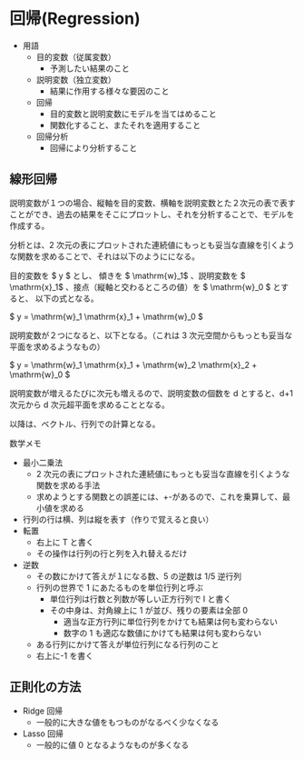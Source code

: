 <script type="text/javascript" async src="https://cdnjs.cloudflare.com/ajax/libs/mathjax/2.7.7/MathJax.js?config=TeX-MML-AM_CHTML">
</script>
<script type="text/x-mathjax-config">
 MathJax.Hub.Config({
 tex2jax: {
 inlineMath: [['$', '$'] ],
 displayMath: [ ['$$','$$'], ["\\[","\\]"] ]
 }
 });
</script>

# 回帰(Regression)

- 用語
  - 目的変数（従属変数）
    - 予測したい結果のこと
  - 説明変数（独立変数）
    - 結果に作用する様々な要因のこと
  - 回帰
    - 目的変数と説明変数にモデルを当てはめること
    - 関数化すること、またそれを適用すること
  - 回帰分析
    - 回帰により分析すること

## 線形回帰

説明変数が１つの場合、縦軸を目的変数、横軸を説明変数とた２次元の表で表すことができ、過去の結果をそこにプロットし、それを分析することで、モデルを作成する。

分析とは、2 次元の表にプロットされた連続値にもっとも妥当な直線を引くような関数を求めることで、それは以下のようにになる。

目的変数を $ y $ とし、
傾きを $ \mathrm{w}\_1$ 、説明変数を $ \mathrm{x}\_1$ 、接点（縦軸と交わるところの値）を $ \mathrm{w}\_0 $ とすると、
以下の式となる。

$ y = \mathrm{w}\_1 \mathrm{x}\_1 + \mathrm{w}\_0 $

説明変数が２つになると、以下となる。（これは 3 次元空間からもっとも妥当な平面を求めるようなもの）

$ y = \mathrm{w}\_1 \mathrm{x}\_1 + \mathrm{w}\_2 \mathrm{x}\_2 + \mathrm{w}\_0 $

説明変数が増えるたびに次元も増えるので、説明変数の個数を d とすると、d+1 次元から d 次元超平面を求めることとなる。

以降は、ベクトル、行列での計算となる。

数学メモ

- 最小二乗法
  - 2 次元の表にプロットされた連続値にもっとも妥当な直線を引くような関数を求める手法
  - 求めようとする関数との誤差には、+-があるので、これを乗算して、最小値を求める
- 行列の行は横、列は縦を表す（作りで覚えると良い）
- 転置
  - 右上に T と書く
  - その操作は行列の行と列を入れ替えるだけ
- 逆数
  - その数にかけて答えが１になる数、5 の逆数は 1/5
    逆行列
  - 行列の世界で 1 にあたるものを単位行列と呼ぶ
    - 単位行列は行数と列数が等しい正方行列で I と書く
    - その中身は、対角線上に 1 が並び、残りの要素は全部 0
      - 適当な正方行列に単位行列をかけても結果は何も変わらない
      - 数字の 1 も適応な数値にかけても結果は何も変わらない
  - ある行列にかけて答えが単位行列になる行列のこと
  - 右上に-1 を書く

## 正則化の方法

- Ridge 回帰
  - 一般的に大きな値をもつものがなるべく少なくなる
- Lasso 回帰
  - 一般的に値 0 となるようなものが多くなる
